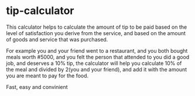 # tip-calculator
This calculator helps to calculate the amount of tip to be paid based on the level of satisfaction you derive from the service, and based on the amount of goods and service that was purchased.

For example you and your friend went to a restaurant, and you both bought meals worth #5000, and you felt the person that attended to you did a good job,
and deserves a 10% tip, the calculator will help you calculate 10% of the meal and divided by 2(you and your friend), and add it with the amount you are meant to pay for the food.

Fast, easy and convinient 


